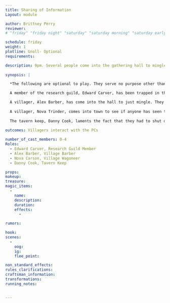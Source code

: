 ```yaml
---
title: Sharing of Information
Layout: module

author: Brittney Perry
reviewer: 
# "friday" "friday night" "saturday" "saturday morning" "saturday early afternoon" "saturday early evening" "saturday night" "reaction" "tavern setup" "townsfolk" "randoms"

schedule: friday
weight: 1
plotline: Gnoll- Optional
requirements: 

description: 9pm. Several people come into the gathering hall to mingle.
 
synopsis: | 

  *The following are optional to play. They serve no purpose other than for an NPC to have something to do.*

  A member of the research guild, Edward Carver, has been trapped in the town for days because of the gnolls. Edward Carver views the newly arrived hunting group, Gno More Gnolls, with contempt. He views them as incompetent and inefficient, and not worth the price he was 'extorted' to fund their arrival. He has come to offer what information they have about the gnolls, to the newly arrived, in hopes of saving their lives. He has no actual helpful information, as most of what he knows of the gnolls he either read it 1. From Oz, or 2. Personal and bad observation

  A villager, Alex Barber, has come into the hall to just mingle. They are terrified of the gnolls and will gladly share the horror of living in fear of them every day.
  
  A villager, Nova Trinder, comes into town to see if anyone has seen their husband/wife, (their poster is on the wall marked 'Taken, Assumed Dead Fifth day of the eighth week'). The husband/wife were taken by the gnolls and the spouse in denial about their fate. They will break down in hysterics if the matter is pushed. 
  
  The tavern keep, Danny Cook, laments the fact that they had to shut down because large gatherings were gnoll bait. Their wife, Margery Cook, has been missing since the Second Day of the eighth week of the Scatter. 
   
outcomes: Villagers interact with the PCs

number_of_cast_members: 0-4
Roles: 
  - Edward Carver, Research Guild Member
  - Alex Barber, Village Barber
  - Nova Carson, Village Wagoneer
  - Danny Cook, Tavern Keep

props: 
makeup: 
treasure: 
magic_items:
  - 
    name: 
    description:  
    duration: 
    effects: 
      - 

rumors: 

hook: 
scenes: 
  - 
    oog: 
    ig: 
    flee_point: 

non_standard_effects: 
rules_clarifications: 
craftsman_information: 
transformations: 
running_notes: 


---
```

